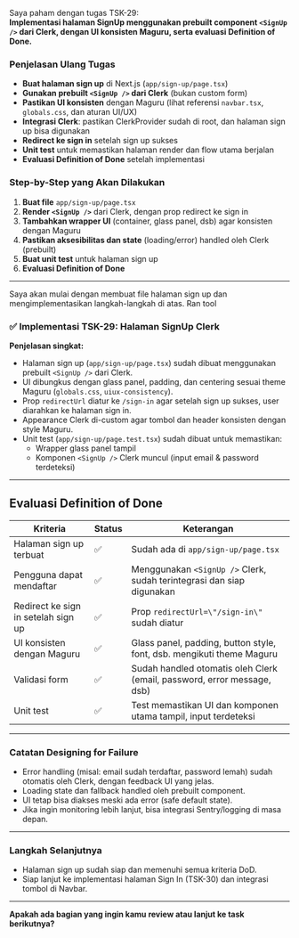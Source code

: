 Saya paham dengan tugas TSK-29:  
**Implementasi halaman SignUp menggunakan prebuilt component `<SignUp />` dari Clerk, dengan UI konsisten Maguru, serta evaluasi Definition of Done.**

### Penjelasan Ulang Tugas

- **Buat halaman sign up** di Next.js (`app/sign-up/page.tsx`)
- **Gunakan prebuilt `<SignUp />` dari Clerk** (bukan custom form)
- **Pastikan UI konsisten** dengan Maguru (lihat referensi `navbar.tsx`, `globals.css`, dan aturan UI/UX)
- **Integrasi Clerk**: pastikan ClerkProvider sudah di root, dan halaman sign up bisa digunakan
- **Redirect ke sign in** setelah sign up sukses
- **Unit test** untuk memastikan halaman render dan flow utama berjalan
- **Evaluasi Definition of Done** setelah implementasi

### Step-by-Step yang Akan Dilakukan

1. **Buat file** `app/sign-up/page.tsx`
2. **Render `<SignUp />`** dari Clerk, dengan prop redirect ke sign in
3. **Tambahkan wrapper UI** (container, glass panel, dsb) agar konsisten dengan Maguru
4. **Pastikan aksesibilitas dan state** (loading/error) handled oleh Clerk (prebuilt)
5. **Buat unit test** untuk halaman sign up
6. **Evaluasi Definition of Done**

---

Saya akan mulai dengan membuat file halaman sign up dan mengimplementasikan langkah-langkah di atas.
Ran tool

### ✅ Implementasi TSK-29: Halaman SignUp Clerk

**Penjelasan singkat:**

- Halaman sign up (`app/sign-up/page.tsx`) sudah dibuat menggunakan prebuilt `<SignUp />` dari Clerk.
- UI dibungkus dengan glass panel, padding, dan centering sesuai theme Maguru (`globals.css`, `uiux-consistency`).
- Prop `redirectUrl` diatur ke `/sign-in` agar setelah sign up sukses, user diarahkan ke halaman sign in.
- Appearance Clerk di-custom agar tombol dan header konsisten dengan style Maguru.
- Unit test (`app/sign-up/page.test.tsx`) sudah dibuat untuk memastikan:
  - Wrapper glass panel tampil
  - Komponen `<SignUp />` Clerk muncul (input email & password terdeteksi)

---

## **Evaluasi Definition of Done**

| Kriteria                            | Status | Keterangan                                                              |
| ----------------------------------- | ------ | ----------------------------------------------------------------------- |
| Halaman sign up terbuat             | ✅     | Sudah ada di `app/sign-up/page.tsx`                                     |
| Pengguna dapat mendaftar            | ✅     | Menggunakan `<SignUp />` Clerk, sudah terintegrasi dan siap digunakan   |
| Redirect ke sign in setelah sign up | ✅     | Prop `redirectUrl=\"/sign-in\"` sudah diatur                            |
| UI konsisten dengan Maguru          | ✅     | Glass panel, padding, button style, font, dsb. mengikuti theme Maguru   |
| Validasi form                       | ✅     | Sudah handled otomatis oleh Clerk (email, password, error message, dsb) |
| Unit test                           | ✅     | Test memastikan UI dan komponen utama tampil, input terdeteksi          |

---

### **Catatan Designing for Failure**

- Error handling (misal: email sudah terdaftar, password lemah) sudah otomatis oleh Clerk, dengan feedback UI yang jelas.
- Loading state dan fallback handled oleh prebuilt component.
- UI tetap bisa diakses meski ada error (safe default state).
- Jika ingin monitoring lebih lanjut, bisa integrasi Sentry/logging di masa depan.

---

### **Langkah Selanjutnya**

- Halaman sign up sudah siap dan memenuhi semua kriteria DoD.
- Siap lanjut ke implementasi halaman Sign In (TSK-30) dan integrasi tombol di Navbar.

---

**Apakah ada bagian yang ingin kamu review atau lanjut ke task berikutnya?**
